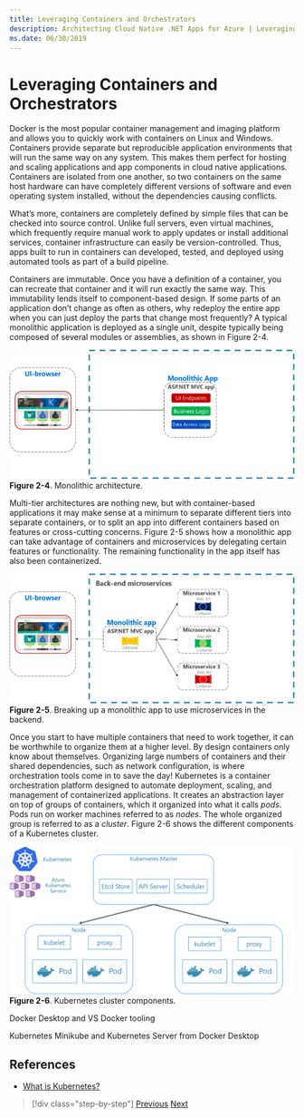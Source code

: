 ```yaml
---
title: Leveraging Containers and Orchestrators
description: Architecting Cloud Native .NET Apps for Azure | Leveraging Containers and Orchestrators
ms.date: 06/30/2019
---
```

# Leveraging Containers and Orchestrators

Docker is the most popular container management and imaging platform and allows you to quickly work with containers on Linux and Windows. Containers provide separate but reproducible application environments that will run the same way on any system. This makes them perfect for hosting and scaling applications and app components in cloud native applications. Containers are isolated from one another, so two containers on the same host hardware can have completely different versions of software and even operating system installed, without the dependencies causing conflicts.

What’s more, containers are completely defined by simple files that can be checked into source control. Unlike full servers, even virtual machines, which frequently require manual work to apply updates or install additional services, container infrastructure can easily be version-controlled. Thus, apps built to run in containers can developed, tested, and deployed using automated tools as part of a build pipeline.

Containers are immutable. Once you have a definition of a container, you can recreate that container and it will run exactly the same way. This immutability lends itself to component-based design. If some parts of an application don’t change as often as others, why redeploy the entire app when you can just deploy the parts that change most frequently? A typical monolithic application is deployed as a single unit, despite typically being composed of several modules or assemblies, as shown in Figure 2-4.

![Monolithic architecture.](./media/image04.png)
**Figure 2-4**. Monolithic architecture.

Multi-tier architectures are nothing new, but with container-based applications it may make sense at a minimum to separate different tiers into separate containers, or to split an app into different containers based on features or cross-cutting concerns. Figure 2-5 shows how a monolithic app can take advantage of containers and microservices by delegating certain features or functionality. The remaining functionality in the app itself has also been containerized.

![Breaking up a monolithic app to use microservices in the backend.](./media/image05.png)
**Figure 2-5**. Breaking up a monolithic app to use microservices in the backend.

Once you start to have multiple containers that need to work together, it can be worthwhile to organize them at a higher level. By design containers only know about themselves. Organizing large numbers of containers and their shared dependencies, such as network configuration, is where orchestration tools come in to save the day! Kubernetes is a container orchestration platform designed to automate deployment, scaling, and management of containerized applications. It creates an abstraction layer on top of groups of containers, which it organized into what it calls *pods*. Pods run on worker machines referred to as *nodes*. The whole organized group is referred to as a *cluster*. Figure 2-6 shows the different components of a Kubernetes cluster.


![Kubernetes cluster components.](./media/image06.png)
**Figure 2-6**. Kubernetes cluster components.

Docker Desktop and VS Docker tooling

Kubernetes Minikube and Kubernetes Server from Docker Desktop

## References

- [What is Kubernetes?](https://blog.newrelic.com/engineering/what-is-kubernetes/)



>[!div class="step-by-step"]
>[Previous](scaling-cloud-native-dotnet-applications.md)
>[Next](leveraging-serverless-functions.md)
